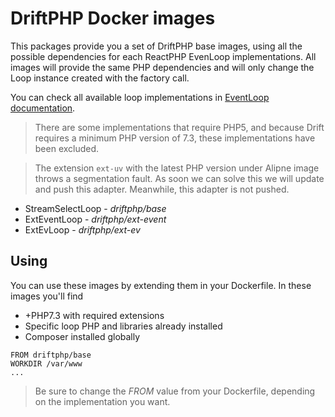 # DriftPHP Docker images

This packages provide you a set of DriftPHP base images, using all the possible
dependencies for each ReactPHP EvenLoop implementations. All images will provide
the same PHP dependencies and will only change the Loop instance created with
the factory call.

You can check all available loop implementations in 
[EventLoop documentation](https://github.com/reactphp/event-loop#loop-implementations).

> There are some implementations that require PHP5, and because Drift requires
> a minimum PHP version of 7.3, these implementations have been excluded.

> The extension `ext-uv` with the latest PHP version under Alipne image throws
> a segmentation fault. As soon we can solve this we will update and push this
> adapter. Meanwhile, this adapter is not pushed.

- StreamSelectLoop - *driftphp/base*
- ExtEventLoop - *driftphp/ext-event*
- ExtEvLoop - *driftphp/ext-ev*

## Using

You can use these images by extending them in your Dockerfile. In these images
you'll find

- +PHP7.3 with required extensions
- Specific loop PHP and libraries already installed
- Composer installed globally

```
FROM driftphp/base
WORKDIR /var/www
...
```

> Be sure to change the *FROM* value from your Dockerfile, depending on the
> implementation you want.
